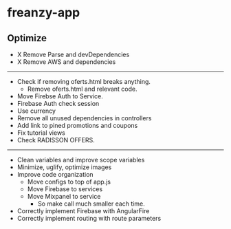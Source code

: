 # freanzy-app




## Optimize

- X Remove Parse and devDependencies
- X Remove AWS and dependencies

----------------------------------------------------------------

- Check if removing oferts.html breaks anything.
  - Remove oferts.html and relevant code.
- Move Firebse Auth to Service.
- Firebase Auth check session
- Use currency
- Remove all unused dependencies in controllers
- Add link to pined promotions and coupons
- Fix tutorial views
- Check RADISSON OFFERS.

-----------------------------------------------------------------  
- Clean variables and improve scope variables
- Minimize, uglify, optimize images
- Improve code organization
  - Move configs to top of app.js
  - Move Firebase to services
  - Move Mixpanel to service
    - So make call much smaller each time.
- Correctly implement Firebase with AngularFire
- Correctly implement routing with route parameters
